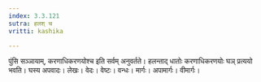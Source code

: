```yaml
---
index: 3.3.121
sutra: हलश् च
vritti: kashika

---
```

पुंसि सञ्ञायाम्, करणाधिकरणयोश्च इति सर्वम् अनुवर्तते। हलन्ताद् धातोः करणाधिकरणयोः घञ् प्रत्ययो भवति। घस्य अपवादः। लेखः। वेदः। वेष्टः। वन्धः। मार्गः। अपामार्गः। वीमार्गः।